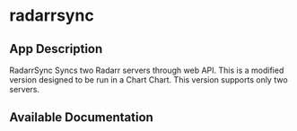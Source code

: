 # radarrsync

## App Description

RadarrSync Syncs two Radarr servers through web API. This is a modified version designed to be run in a Chart Chart. This version supports only two servers.

## Available Documentation

